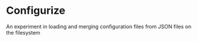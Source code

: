 Configurize
===========

An experiment in loading and merging configuration files from JSON files on the filesystem
